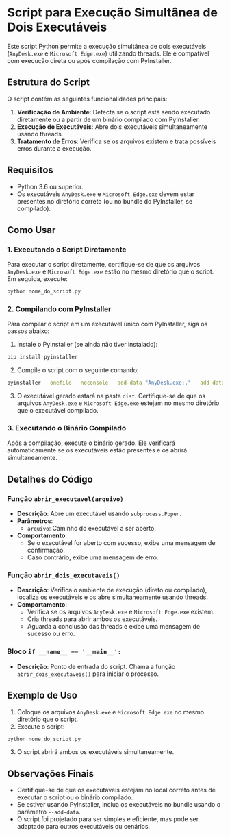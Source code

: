 # Script para Execução Simultânea de Dois Executáveis

Este script Python permite a execução simultânea de dois executáveis (`AnyDesk.exe` e `Microsoft Edge.exe`) utilizando threads. Ele é compatível com execução direta ou após compilação com PyInstaller.

## Estrutura do Script

O script contém as seguintes funcionalidades principais:

1. **Verificação de Ambiente**: Detecta se o script está sendo executado diretamente ou a partir de um binário compilado com PyInstaller.
2. **Execução de Executáveis**: Abre dois executáveis simultaneamente usando threads.
3. **Tratamento de Erros**: Verifica se os arquivos existem e trata possíveis erros durante a execução.

## Requisitos

- Python 3.6 ou superior.
- Os executáveis `AnyDesk.exe` e `Microsoft Edge.exe` devem estar presentes no diretório correto (ou no bundle do PyInstaller, se compilado).

## Como Usar

### 1. Executando o Script Diretamente

Para executar o script diretamente, certifique-se de que os arquivos `AnyDesk.exe` e `Microsoft Edge.exe` estão no mesmo diretório que o script. Em seguida, execute:

```bash
python nome_do_script.py
```

### 2. Compilando com PyInstaller

Para compilar o script em um executável único com PyInstaller, siga os passos abaixo:

1. Instale o PyInstaller (se ainda não tiver instalado):

```bash
pip install pyinstaller
```

2. Compile o script com o seguinte comando:

```bash
pyinstaller --onefile --noconsole --add-data "AnyDesk.exe;." --add-data "Microsoft Edge.exe;." nome_do_script.py
```

3. O executável gerado estará na pasta `dist`. Certifique-se de que os arquivos `AnyDesk.exe` e `Microsoft Edge.exe` estejam no mesmo diretório que o executável compilado.

### 3. Executando o Binário Compilado

Após a compilação, execute o binário gerado. Ele verificará automaticamente se os executáveis estão presentes e os abrirá simultaneamente.

## Detalhes do Código

### Função `abrir_executavel(arquivo)`

- **Descrição**: Abre um executável usando `subprocess.Popen`.
- **Parâmetros**:
  - `arquivo`: Caminho do executável a ser aberto.
- **Comportamento**:
  - Se o executável for aberto com sucesso, exibe uma mensagem de confirmação.
  - Caso contrário, exibe uma mensagem de erro.

### Função `abrir_dois_executaveis()`

- **Descrição**: Verifica o ambiente de execução (direto ou compilado), localiza os executáveis e os abre simultaneamente usando threads.
- **Comportamento**:
  - Verifica se os arquivos `AnyDesk.exe` e `Microsoft Edge.exe` existem.
  - Cria threads para abrir ambos os executáveis.
  - Aguarda a conclusão das threads e exibe uma mensagem de sucesso ou erro.

### Bloco `if __name__ == '__main__':`

- **Descrição**: Ponto de entrada do script. Chama a função `abrir_dois_executaveis()` para iniciar o processo.

## Exemplo de Uso

1. Coloque os arquivos `AnyDesk.exe` e `Microsoft Edge.exe` no mesmo diretório que o script.
2. Execute o script:

```bash
python nome_do_script.py
```

3. O script abrirá ambos os executáveis simultaneamente.

## Observações Finais

- Certifique-se de que os executáveis estejam no local correto antes de executar o script ou o binário compilado.
- Se estiver usando PyInstaller, inclua os executáveis no bundle usando o parâmetro `--add-data`.
- O script foi projetado para ser simples e eficiente, mas pode ser adaptado para outros executáveis ou cenários.
```
